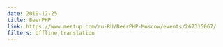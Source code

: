 ```yaml
---
date: 2019-12-25
title: BeerPHP
link: https://www.meetup.com/ru-RU/BeerPHP-Moscow/events/267315067/
filters: offline,translation
---
```

